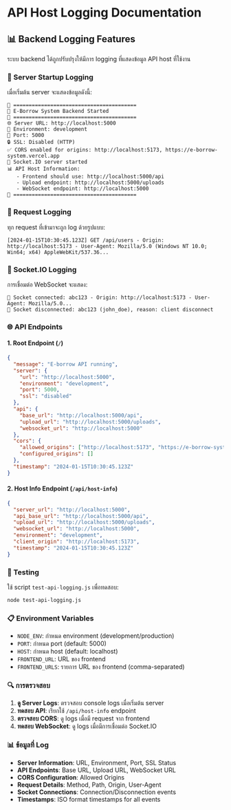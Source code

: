 # API Host Logging Documentation

## 📊 Backend Logging Features

ระบบ backend ได้ถูกปรับปรุงให้มีการ logging ที่แสดงข้อมูล API host ที่ใช้งาน

### 🚀 Server Startup Logging

เมื่อเริ่มต้น server จะแสดงข้อมูลดังนี้:

```
🚀 ========================================
🚀 E-Borrow System Backend Started
🚀 ========================================
🌐 Server URL: http://localhost:5000
🔧 Environment: development
📡 Port: 5000
🔒 SSL: Disabled (HTTP)
✅ CORS enabled for origins: http://localhost:5173, https://e-borrow-system.vercel.app
🔌 Socket.IO server started
📊 API Host Information:
   - Frontend should use: http://localhost:5000/api
   - Upload endpoint: http://localhost:5000/uploads
   - WebSocket endpoint: http://localhost:5000
🚀 ========================================
```

### 📝 Request Logging

ทุก request ที่เข้ามาจะถูก log ด้วยรูปแบบ:

```
[2024-01-15T10:30:45.123Z] GET /api/users - Origin: http://localhost:5173 - User-Agent: Mozilla/5.0 (Windows NT 10.0; Win64; x64) AppleWebKit/537.36...
```

### 🔌 Socket.IO Logging

การเชื่อมต่อ WebSocket จะแสดง:

```
🔌 Socket connected: abc123 - Origin: http://localhost:5173 - User-Agent: Mozilla/5.0...
🔌 Socket disconnected: abc123 (john_doe), reason: client disconnect
```

### 🌐 API Endpoints

#### 1. Root Endpoint (`/`)

```json
{
  "message": "E-borrow API running",
  "server": {
    "url": "http://localhost:5000",
    "environment": "development",
    "port": 5000,
    "ssl": "disabled"
  },
  "api": {
    "base_url": "http://localhost:5000/api",
    "upload_url": "http://localhost:5000/uploads",
    "websocket_url": "http://localhost:5000"
  },
  "cors": {
    "allowed_origins": ["http://localhost:5173", "https://e-borrow-system.vercel.app"],
    "configured_origins": []
  },
  "timestamp": "2024-01-15T10:30:45.123Z"
}
```

#### 2. Host Info Endpoint (`/api/host-info`)

```json
{
  "server_url": "http://localhost:5000",
  "api_base_url": "http://localhost:5000/api",
  "upload_url": "http://localhost:5000/uploads",
  "websocket_url": "http://localhost:5000",
  "environment": "development",
  "client_origin": "http://localhost:5173",
  "timestamp": "2024-01-15T10:30:45.123Z"
}
```

### 🧪 Testing

ใช้ script `test-api-logging.js` เพื่อทดสอบ:

```bash
node test-api-logging.js
```

### 📋 Environment Variables

- `NODE_ENV`: กำหนด environment (development/production)
- `PORT`: กำหนด port (default: 5000)
- `HOST`: กำหนด host (default: localhost)
- `FRONTEND_URL`: URL ของ frontend
- `FRONTEND_URLS`: รายการ URL ของ frontend (comma-separated)

### 🔍 การตรวจสอบ

1. **ดู Server Logs**: ตรวจสอบ console logs เมื่อเริ่มต้น server
2. **ทดสอบ API**: เรียกใช้ `/api/host-info` endpoint
3. **ตรวจสอบ CORS**: ดู logs เมื่อมี request จาก frontend
4. **ทดสอบ WebSocket**: ดู logs เมื่อมีการเชื่อมต่อ Socket.IO

### 📊 ข้อมูลที่ Log

- **Server Information**: URL, Environment, Port, SSL Status
- **API Endpoints**: Base URL, Upload URL, WebSocket URL
- **CORS Configuration**: Allowed Origins
- **Request Details**: Method, Path, Origin, User-Agent
- **Socket Connections**: Connection/Disconnection events
- **Timestamps**: ISO format timestamps for all events
